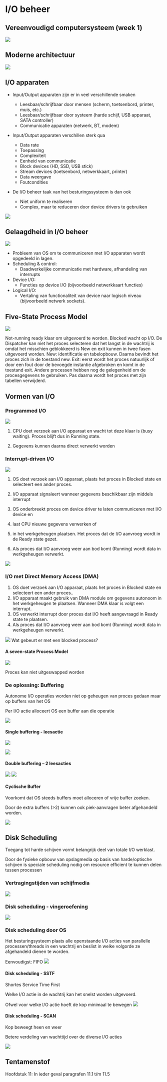 # I/O beheer

## Vereenvoudigd computersysteem (week 1)
![](https://i.imgur.com/IeRRnPZ.png)

## Moderne architectuur
![](https://i.imgur.com/HCmaGDv.png)

## I/O apparaten
* Input/Output apparaten zijn er in veel verschillende smaken
    * Leesbaar/schrijfbaar door mensen (scherm, toetsenbord, printer, muis, etc.)
    * Leesbaar/schrijfbaar door systeem (harde schijf, USB apparaat, SATA controller)
    * Communicatie apparaten (netwerk, BT, modem)

* Input/Output apparaten verschillen sterk qua
    * Data rate
    * Toepassing
    * Complexiteit 
    * Eenheid van communicatie
    * Block devices (HD, SSD, USB stick)
    * Stream devices (toetsenbord, netwerkkaart, printer)
    * Data weergave
    * Foutcondities
* De I/O beheer taak van het besturingssysteem is dan ook
    * Niet uniform te realiseren
    * Complex, maar te reduceren door device drivers te gebruiken
    
![](https://i.imgur.com/br3QlTI.png)

## Gelaagdheid in I/O beheer
![](https://i.imgur.com/A645H9J.png)

* Probleem van OS om te communiceren met I/O apparaten wordt opgedeeld in lagen.
* Scheduling & control:
    - Daadwerkelijke communicatie met hardware, afhandeling van interrupts
* Device I/O:
    - Functies op device I/O (bijvoorbeeld netwerkkaart functies)
* Logical I/O:
    - Vertaling van functionaliteit van device naar logisch niveau (bijvoorbeeld netwerk sockets).

## Five-State Process Model
![](https://i.imgur.com/LIDprGB.png)

Not-running
ready klaar om uitgevoerd te worden.
Blocked wacht op I/O.
De Dispatcher kan niet het proces selecteren dat het langst in de wachtrij is omdat het misschien geblokkeerd is
New en exit kunnen in twee fasen uitgevoerd worden.
New: identificatie en tabelopbouw. Daarna bevindt het proces zich in de toestand new.
Exit: eerst wordt het proces natuurlijk of door een fout door de bevoegde instantie afgebroken en komt in de toestand exit. Andere processen hebben nog de gelegenheid om de procesgegevens te gebruiken. Pas daarna wordt het proces met zijn tabellen verwijderd.

## Vormen van I/O
### Programmed I/O

![](https://i.imgur.com/ZJYymP6.png)
1. CPU doet verzoek aan I/O apparaat en wacht tot deze klaar is (busy waiting). Proces blijft dus in Running state.

2. Gegevens kunnen daarna direct verwerkt worden

### Interrupt-driven I/O

![](https://i.imgur.com/7AVp64i.png)

1. OS doet verzoek aan I/O apparaat, plaats het proces in Blocked state en selecteert een ander proces.

2. I/O apparaat signaleert wanneer gegevens beschikbaar zijn middels interrupt

3. OS onderbreekt  proces om device driver te laten communiceren met I/O device en 

4. laat CPU nieuwe gegevens verwerken of 

5. in het werkgeheugen plaatsen. Het proces dat de I/O aanvroeg wordt in de Ready state gezet.

6. Als proces dat I/O aanvroeg weer aan bod komt (Running) wordt data in werkgeheugen verwerkt.

![](https://i.imgur.com/jVi9TVh.png)
 
### I/O met Direct Memory Access (DMA)
1. OS doet verzoek aan I/O apparaat, plaats het proces in Blocked state en selecteert een ander proces..
2. I/O apparaat maakt gebruik van DMA module om gegevens autonoom in het werkgeheugen te plaatsen. Wanneer DMA klaar is volgt een interrupt.
3. OS verwerkt interrupt door proces dat I/O heeft aangevraagd in Ready state te plaatsen.
4. Als proces dat I/O aanvroeg weer aan bod komt (Running) wordt data in werkgeheugen verwerkt.

![](https://i.imgur.com/RzVXznn.png) Wat gebeurt er met een blocked process?

#### A seven-state Process Model
![](https://i.imgur.com/ZzOlRJV.png)

Proces kan niet uitgeswapped worden

### De oplossing: Buffering
Autonome I/O operaties worden niet op geheugen van proces gedaan maar op buffers van het OS

Per I/O actie alloceert OS een buffer aan die operatie

![](https://i.imgur.com/eML2Mi6.png)

#### Single buffering - leesactie
![](https://i.imgur.com/CueQeKy.png)

![](https://i.imgur.com/zMfvFC1.png)

#### Double buffering – 2 leesacties
![](https://i.imgur.com/VqL6u2v.png)
![](https://i.imgur.com/7WgQacu.png)

#### Cyclische Buffer
Voorkomt dat OS steeds buffers moet alloceren of vrije buffer zoeken.

Door de extra buffers (>2) kunnen ook piek-aanvragen beter afgehandeld worden.

![](https://i.imgur.com/7lMPAVJ.png)

## Disk Scheduling
Toegang tot harde schijven vormt belangrijk deel van totale I/O werklast.

Door de fysieke opbouw van opslagmedia op basis van harde/optische schijven is speciale scheduling nodig om resource efficient te kunnen delen tussen processen

### Vertragingstijden van schijfmedia
![](https://i.imgur.com/D9EcD0M.png)

### Disk scheduling - vingeroefening
![](https://i.imgur.com/5Lp1oU3.png)

### Disk scheduling door OS
Het besturingsysteem plaats alle openstaande I/O acties van parallelle processen/threads in een wachtrij en beslist in welke volgorde ze afgehandeld dienen te worden.

Eenvoudigst: FIFO
![](https://i.imgur.com/wbUCDyn.png)
#### Disk scheduling - SSTF
Shortes Service Time First

Welke I/O actie in de wachtrij kan het snelst worden uitgevoerd.

Ofwel voor welke I/O actie hoeft de kop minimaal te bewegen
![](https://i.imgur.com/v1gCguA.png)

#### Disk scheduling - SCAN
Kop beweegt heen en weer

Betere verdeling van wachttijd over de diverse I/O acties

![](https://i.imgur.com/Lce8d5d.png)

## Tentamenstof
Hoofdstuk 11: In ieder geval paragrafen 11.1 t/m 11.5
